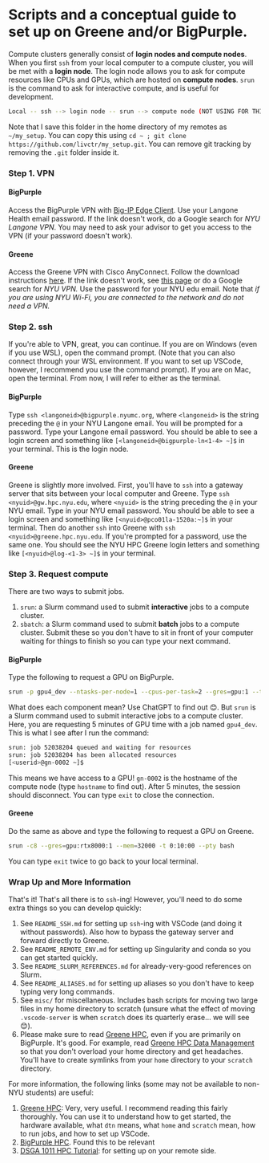 # Scripts and a conceptual guide to set up on Greene and/or BigPurple.

Compute clusters generally consist of **login nodes and compute nodes**. When you first `ssh` from your local computer to a compute cluster, you will be met with a **login node**. The login node allows you to ask for compute resources like CPUs and GPUs, which are hosted on **compute nodes**. `srun` is the command to ask for interactive compute, and is useful for development.

```bash
Local -- ssh --> login node -- srun --> compute node (NOT USING FOR THIS COURSE)
```

Note that I save this folder in the home directory of my remotes as `~/my_setup`. You can copy this using `cd ~ ; git clone https://github.com/livctr/my_setup.git`. You can remove git tracking by removing the `.git` folder inside it.

### Step 1. VPN

#### BigPurple
Access the BigPurple VPN with [Big-IP Edge Client](http://insidenyulmc.org/help-documentation/NYU-Langone-Advanced-Access-App). Use your Langone Health email password. If the link doesn't work, do a Google search for *NYU Langone VPN*. You may need to ask your advisor to get you access to the VPN (if your password doesn't work).

#### Greene
Access the Greene VPN with Cisco AnyConnect. Follow the download instructions [here](https://nyu.service-now.com/sp?id=search&spa=1&q=VPNMFA). If the link doesn't work, see [this page](https://www.nyu.edu/life/information-technology/infrastructure/network-services/vpn.html) or do a Google search for *NYU VPN.* Use the password for your NYU edu email. Note that *if you are using NYU Wi-Fi, you are connected to the network and do not need a VPN.*

### Step 2. ssh
If you're able to VPN, great, you can continue. If you are on Windows (even if you use WSL), open the command prompt. (Note that you can also connect through your WSL environment. If you want to set up VSCode, however, I recommend you use the command prompt). If you are on Mac, open the terminal. From now, I will refer to either as the terminal.

#### BigPurple
Type `ssh <langoneid>@bigpurple.nyumc.org`, where `<langoneid>` is the string preceding the `@` in your NYU Langone email. You will be prompted for a password. Type your Langone email password. You should be able to see a login screen and something like `[<langoneid>@bigpurple-ln<1-4> ~]$` in your terminal. This is the login node.

#### Greene
Greene is slightly more involved. First, you'll have to `ssh` into a gateway server that sits between your local computer and Greene. Type `ssh <nyuid>@gw.hpc.nyu.edu`, where `<nyuid>` is the string preceding the `@` in your NYU email. Type in your NYU email password. You should be able to see a login screen and something like `[<nyuid>@pco01la-1520a:~]$` in your terminal. Then do another `ssh` into Greene with `ssh <nyuid>@greene.hpc.nyu.edu`. If you're prompted for a password, use the same one. You should see the NYU HPC Greene login letters and something like `[<nyuid>@log-<1-3> ~]$` in your terminal.

### Step 3. Request compute

There are two ways to submit jobs.
1) `srun`: a Slurm command used to submit **interactive** jobs to a compute cluster.
2) `sbatch`: a Slurm command used to submit **batch** jobs to a compute cluster. Submit these so you don't have to sit in front of your computer waiting for things to finish so you can type your next command.

#### BigPurple
Type the following to request a GPU on BigPurple.

```bash
srun -p gpu4_dev --ntasks-per-node=1 --cpus-per-task=2 --gres=gpu:1 --time=00:05:00 --pty bash
```

What does each component mean? Use ChatGPT to find out 😊. But `srun` is a Slurm command used to submit interactive jobs to a compute cluster. Here, you are requesting 5 minutes of GPU time with a job named `gpu4_dev`. This is what I see after I run the command:

```bash
srun: job 52038204 queued and waiting for resources
srun: job 52038204 has been allocated resources
[<userid>@gn-0002 ~]$ 
```

This means we have access to a GPU! `gn-0002` is the hostname of the compute node (type `hostname` to find out). After 5 minutes, the session should disconnect. You can type `exit` to close the connection.

#### Greene

Do the same as above and type the following to request a GPU on Greene.
```bash
srun -c8 --gres=gpu:rtx8000:1 --mem=32000 -t 0:10:00 --pty bash
```

You can type `exit` twice to go back to your local terminal.

### Wrap Up and More Information
That's it! That's all there is to `ssh`-ing! However, you'll need to do some extra things so you can develop quickly:
1) See `README_SSH.md` for setting up `ssh`-ing with VSCode (and doing it without passwords). Also how to bypass the gateway server and forward directly to Greene.
2) See `README_REMOTE_ENV.md` for setting up Singularity and conda so you can get started quickly. 
3) See `README_SLURM_REFERENCES.md` for already-very-good references on Slurm.
4) See `README_ALIASES.md` for setting up aliases so you don't have to keep typing very long commands.
5) See `misc/` for miscellaneous. Includes bash scripts for moving two large files in my home directory to scratch (unsure what the effect of moving `.vscode-server` is when `scratch` does its quarterly erase... we will see 😊).
6) Please make sure to read [Greene HPC](https://sites.google.com/nyu.edu/nyu-hpc/hpc-systems/greene), even if you are primarily on BigPurple. It's good. For example, read [Greene HPC Data Management](https://sites.google.com/nyu.edu/nyu-hpc/hpc-systems/hpc-storage/data-management) so that you don't overload your home directory and get headaches. You'll have to create symlinks from your `home` directory to your `scratch` directory.

For more information, the following links (some may not be available to non-NYU students) are useful:
1) [Greene HPC](https://sites.google.com/nyu.edu/nyu-hpc/hpc-systems/greene): Very, very useful. I recommend reading this fairly thoroughly. You can use it to understand how to get started, the hardware available, what `dtn` means, what `home` and `scratch` mean, how to run jobs, and how to set up VSCode.
2) [BigPurple HPC](https://hpcmed.org/guide/slurm#gpu). Found this to be relevant
3) [DSGA 1011 HPC Tutorial](https://colab.research.google.com/drive/1v0M4XwEPysR7_EnnyjMGAJlZBjYqqHWh?usp=sharing#scrollTo=KkG_1WrS9XA6): for setting up on your remote side.
